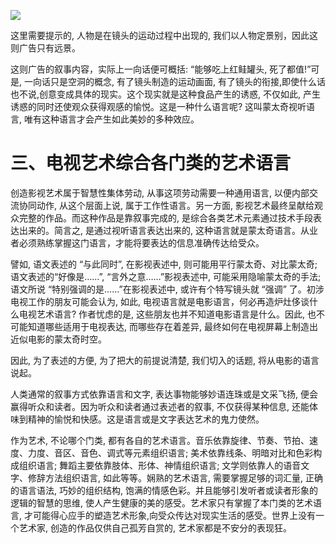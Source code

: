 ![](https://cdn.mathpix.com/cropped/2024_04_28_b897c67dc6fd3226e6c0g-1.jpg?height=659&width=868&top_left_y=270&top_left_x=297)

这里需要提示的, 人物是在镜头的运动过程中出现的, 我们以人物定景别，因此这则广告只有远景。

这则广告的叙事内容，实际上一向话便可概括: “能够吃上红鲑罐头, 死了都值!”可是, 一向话只是空洞的概念, 有了镜头制造的运动画面, 有了镜头的衔接,即使什么话也不说,创意变成具体的现实。这个现实就是这种食品产生的诱惑, 不仅如此, 产生诱惑的同时还使观众获得观感的愉悦。这是一种什么语言呢? 这叫蒙太奇视听语言, 唯有这种语言才会产生如此美妙的多种效应。

# 三、电视艺术综合各门类的艺术语言 

创造影视艺术属于智慧性集体劳动, 从事这项劳动需要一种通用语言, 以便内部交流协同动作, 从这个层面上说, 属于工作性语言。另一方面, 影视艺术最终呈献给观众完整的作品。而这种作品是靠叙事完成的, 是综合各类艺术元素通过技术手段表达出来的。简言之, 是通过视听语言表达出来的, 这种语言就是蒙太奇语言。从业者必须熟练掌握这门语言，才能将要表达的信息准确传达给受众。

譬如, 语文表述的 “与此同时”, 在影视表述中, 则可能用平行蒙太奇、对比蒙太奇; 语文表述的“好像是……”, “言外之意……”影视表述中, 可能采用隐喻蒙太奇的手法; 语文所说 “特别强调的是……”在影视表述中, 或许有个特写镜头就 “强调” 了。初涉电视工作的朋友可能会认为, 如此, 电视语言就是电影语言，何必再造炉灶侈谈什么电视艺术语言? 作者忧虑的是, 这些朋友也并不知道电影语言是什么。因此, 也不可能知道哪些适用于电视表达, 而哪些存在着差异, 最终如何在电视屏幕上制造出近似电影的蒙太奇时空。

因此, 为了表述的方便, 为了把大的前提说清楚, 我们切入的话题, 将从电影的语言说起。

人类通常的叙事方式依靠语言和文字, 表达事物能够妙语连珠或是文采飞扬, 便会赢得听众和读者。因为听众和读者通过表述者的叙事, 不仅获得某种信息, 还能体味到精神的愉悦和快感。这是语言或是文字表达艺术的鬼力使然。

作为艺术, 不论哪个门类, 都有各自的艺术语言。音乐依靠旋律、节奏、节拍、速度、力度、音区、音色、调式等元素组织语言; 美术依靠线条、明暗对比和色彩构成组织语言; 舞蹈主要依靠肢体、形体、神情组织语言; 文学则依靠人的语音文字、修辞方法组织语言, 如此等等。娴熟的艺术语言, 需要掌握足够的词汇量, 正确的语言语法, 巧妙的组织结构, 饱满的情感色彩。并且能够引发听者或读者形象的逻辑的智慧的思维, 使人产生健康的美的感受。艺术家只有掌握了本门类的艺术语言, 才可能得心应手的塑造艺术形象,向受众传达对现实生活的感受。世界上没有一个艺术家, 创造的作品仅供自己孤芳自赏的, 艺术家都是不安分的表现狂。

